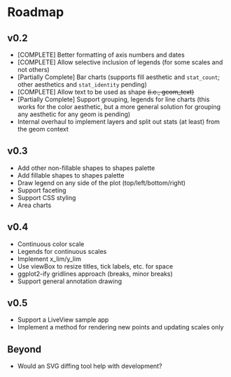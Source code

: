 # Roadmap

## v0.2 
* [COMPLETE] Better formatting of axis numbers and dates
* [COMPLETE] Allow selective inclusion of legends (for some scales and not others)
* [Partially Complete] Bar charts (supports fill aesthetic and `stat_count`; other aesthetics and `stat_identity` pending)
* [COMPLETE] Allow text to be used as shape <s>(i.e., geom_text)</s>
* [Partially Complete] Support grouping, legends for line charts (this works for the color aesthetic, but a more general solution for grouping any aesthetic for any geom is pending)
* Internal overhaul to implement layers and split out stats (at least) from the geom context

## v0.3 
* Add other non-fillable shapes to shapes palette
* Add fillable shapes to shapes palette
* Draw legend on any side of the plot (top/left/bottom/right)
* Support faceting
* Support CSS styling
* Area charts

## v0.4
* Continuous color scale
* Legends for continuous scales
* Implement x_lim/y_lim
* Use viewBox to resize titles, tick labels, etc. for space
* ggplot2-ify gridlines approach (breaks, minor breaks)
* Support general annotation drawing

## v0.5
* Support a LiveView sample app
* Implement a method for rendering new points and updating scales only

## Beyond
* Would an SVG diffing tool help with development?